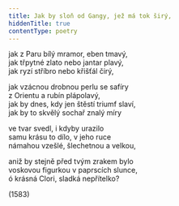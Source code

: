 ```yaml
---
title: Jak by sloň od Gangy, jež má tok širý,
hiddenTitle: true
contentType: poetry
---
```


<section>

jak z Paru bílý mramor, eben tmavý,  
jak třpytné zlato nebo jantar plavý,  
jak ryzí stříbro nebo křišťál čirý,

jak vzácnou drobnou perlu se safíry  
z Orientu a rubín plápolavý,  
jak by dnes, kdy jen štěstí triumf slaví,  
jak by to skvělý sochař znalý míry

ve tvar svedl, i kdyby urazilo  
samu krásu to dílo, v jeho ruce  
námahou vzešlé, šlechetnou a velkou,

aniž by stejně před tvým zrakem bylo  
voskovou figurkou v paprscích slunce,  
ó krásná Clori, sladká nepřítelko?

(1583)

</section>

